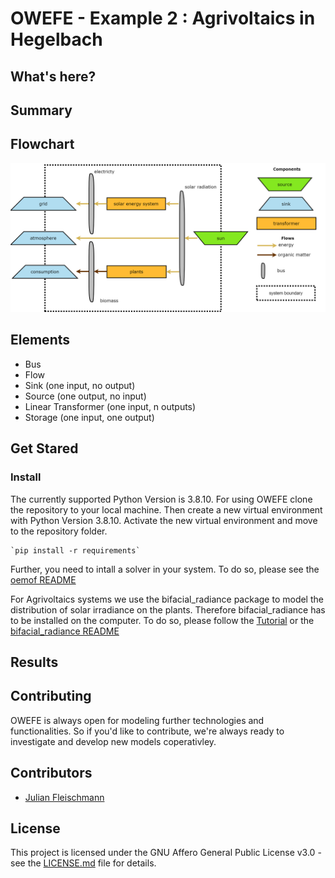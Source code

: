# OWEFE - Example 2 : Agrivoltaics in Hegelbach

## What's here?

## Summary

## Flowchart

![flowchart_agrivoltaics](https://github.com/rl-institut/OWEFE/blob/master/docs/assets/flowchart_agrivoltaics_0.1.png)

## Elements

* Bus
* Flow
* Sink (one input, no output)
* Source (one output, no input)
* Linear Transformer (one input, n outputs)
* Storage (one input, one output)

## Get Stared

### Install 
The currently supported Python Version is 3.8.10. For using OWEFE clone the repository to your local machine. Then create a new virtual environment with Python Version 3.8.10. Activate the new virtual environment and move to the repository folder.

    `pip install -r requirements`

Further, you need to intall a solver in your system. To do so, please see the [oemof README](https://github.com/oemof/oemof-solph#readme)

For Agrivoltaics systems we use the bifacial_radiance package to model the distribution of solar irradiance on the plants. Therefore bifacial_radiance has to be installed on the computer. To do so, please follow the [Tutorial](https://www.youtube.com/watch?v=4A9GocfHKyM) or the [bifacial_radiance README](https://github.com/NREL/bifacial_radiance/blob/main/README.md)
## Results

## Contributing

OWEFE is always open for modeling further technologies and functionalities. So if you'd like to contribute, we're always ready to investigate and develop new models coperativley.

## Contributors

* [Julian Fleischmann](julian.fleischmann@rl-institute.de) 

## License

This project is licensed under the GNU Affero General Public License v3.0 - see the [LICENSE.md](https://github.com/rl-institut/OWEFE/blob/master/LICENSE) file for details.
